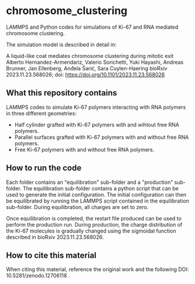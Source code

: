 # chromosome_clustering
LAMMPS and Python codes for simulations of Ki-67 and RNA mediated chromosome clustering.

The simulation model is described in detail in:

A liquid-like coat mediates chromosome clustering during mitotic exit
Alberto Hernandez-Armendariz, Valerio Sorichetti, Yuki Hayashi, Andreas Brunner, Jan Ellenberg, Anđela Šarić, Sara Cuylen-Haering
bioRxiv 2023.11.23.568026; doi: https://doi.org/10.1101/2023.11.23.568026 

## What this repository contains

LAMMPS codes to simulate Ki-67 polymers interacting with RNA polymers in three different geometries:

- Half cylinder grafted with Ki-67 polymers with and wihtout free RNA polymers.
- Parallel surfaces grafted with Ki-67 polymers with and without free RNA polymers.
- Free Ki-67 polymers with and without free RNA polymers.

## How to run the code

Each folder contains an "equilibration" sub-folder and a "production" sub-folder. The equilibration sub-folder contains a python script that can be used to generate the initial configuration. The initial configuration can then be equilibrated by running the LAMMPS script contained in the equilibration sub-folder. During equilibration, all charges are set to zero.

Once equilibration is completed, the restart file produced can be used to perform the production run. During production, the charge distribution of the Ki-67 molecules is gradually changed using the sigmoidal function described in bioRxiv 2023.11.23.568026. 

## How to cite this material

When citing this material, reference the original work and the following DOI: 10.5281/zenodo.12706118 .
